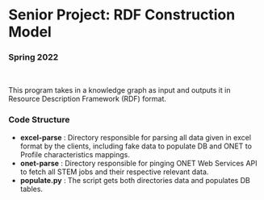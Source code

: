 # Senior Project: RDF Construction Model

### Spring 2022

<br>

This program takes in a knowledge graph as input and outputs it in Resource Description Framework (RDF) format. 

### Code Structure

* **excel-parse** : Directory responsible for parsing all data given in excel format by the clients, including fake data to populate DB and ONET to Profile characteristics mappings.
* **onet-parse** : Directory responsible for pinging ONET Web Services API to fetch all STEM jobs and their respective relevant data. 
* **populate.py** : The script gets both directories data and populates DB tables.
